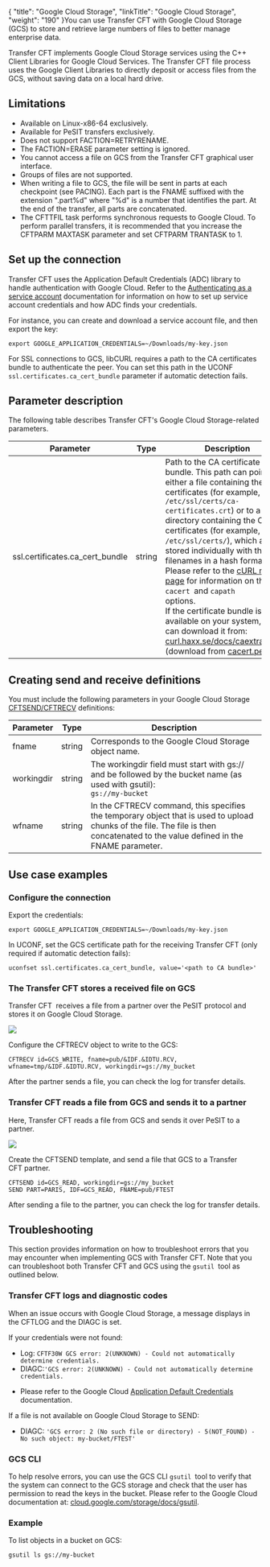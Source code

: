 {
    "title": "Google Cloud Storage",
    "linkTitle": "Google Cloud Storage",
    "weight": "190"
}You can use Transfer CFT with Google Cloud Storage (GCS) to store and retrieve large numbers of files to better manage enterprise data.

Transfer CFT implements Google Cloud Storage services using the C++ Client Libraries for Google Cloud Services. The Transfer CFT file process uses the Google Client Libraries to directly deposit or access files from the GCS, without saving data on a local hard drive.

## Limitations

-   Available on Linux-x86-64 exclusively.
-   Available for PeSIT transfers exclusively.
-   Does not support FACTION=RETRYRENAME.
-   The FACTION=ERASE parameter setting is ignored.
-   You cannot access a file on GCS from the Transfer CFT graphical user interface.
-   Groups of files are not supported.
-   When writing a file to GCS, the file will be sent in parts at each checkpoint (see PACING). Each part is the FNAME suffixed with the extension ".part%d" where "%d" is a number that identifies the part. At the end of the transfer, all parts are concatenated.
-   The CFTTFIL task performs synchronous requests to Google Cloud. To perform parallel transfers, it is recommended that you increase the CFTPARM MAXTASK parameter and set CFTPARM TRANTASK to 1.

<span id="Set"></span>

## Set up the connection

Transfer CFT uses the Application Default Credentials (ADC) library to handle authentication with Google Cloud. Refer to the [Authenticating as a service account](https://cloud.google.com/docs/authentication/production) documentation for information on how to set up service account credentials and how ADC finds your credentials.

For instance, you can create and download a service account file, and then export the key:

```
export GOOGLE_APPLICATION_CREDENTIALS=~/Downloads/my-key.json
```

For SSL connections to GCS, libCURL requires a path to the CA certificates bundle to authenticate the peer. You can set this path in the UCONF `ssl.certificates.ca_cert_bundle` parameter if automatic detection fails.

## Parameter description

The following table describes Transfer CFT's Google Cloud Storage-related parameters.


| Parameter  | Type  | Description  |
| --- | --- | --- |
| ssl.certificates.ca_cert_bundle  | string  |  Path to the CA certificate bundle. This path can point to either a file containing the CA certificates (for example, <code>/etc/ssl/certs/ca-certificates.crt</code>) or to a directory containing the CA certificates  (for example, <code>/etc/ssl/certs/</code>), which are stored individually with their filenames in a hash format.<br/>Please refer to the <a href="https://curl.haxx.se/docs/manpage.html#--cacert">cURL man page</a> for information on the <code>cacert </code>and <code>capath </code>options.<br/>If  the certificate bundle is not available on your system, you can download it from: <a href="https://curl.haxx.se/docs/caextract.html">curl.haxx.se/docs/caextract.html</a> (download from <a href="https://curl.haxx.se/ca/cacert.pem">cacert.pem</a>).  |


## Creating send and receive definitions

You must include the following parameters in your Google Cloud Storage [CFTSEND/CFTRECV](../../c_intro_userinterfaces/command_summary) definitions:


| Parameter<span id="storageaccount"></span>  | Type  | Description  |
| --- | --- | --- |
| fname  | string  | Corresponds to the Google Cloud Storage object name.  |
| workingdir  | string  |  The workingdir field must start with gs:// and be followed by the bucket name (as used with gsutil):<br/><code>gs://my-bucket</code>  |
| wfname  | string  |  In the CFTRECV command, this specifies the temporary object that is used to upload chunks of the file. The file is then concatenated to the value defined in the FNAME parameter.  |


## Use case examples

### Configure the connection

Export the credentials:

```
export GOOGLE_APPLICATION_CREDENTIALS=~/Downloads/my-key.json
```

In UCONF, set the GCS certificate path for the receiving Transfer CFT (only required if automatic detection fails):

```
uconfset ssl.certificates.ca_cert_bundle, value='<path to CA bundle>'
```

### The Transfer CFT stores a received file on GCS

Transfer CFT  receives a file  from a partner over the PeSIT protocol and stores it on Google Cloud Storage.

<img src="/Images/TransferCFT/gcs_1.png" class="maxWidth" />

Configure the CFTRECV object to write to the GCS:

```
CFTRECV id=GCS_WRITE, fname=pub/&IDF.&IDTU.RCV, wfname=tmp/&IDF.&IDTU.RCV, workingdir=gs://my_bucket
```

After the partner sends a file, you can check the log for transfer details.

### Transfer CFT reads a file from GCS and sends it to a partner

Here, Transfer CFT reads a file from GCS and sends it over PeSIT to a partner.

<img src="/Images/TransferCFT/gcs_2.png" class="maxWidth" />

Create the CFTSEND template, and send a file that GCS to a Transfer CFT partner.

```
CFTSEND id=GCS_READ, workingdir=gs://my_bucket
SEND PART=PARIS, IDF=GCS_READ, FNAME=pub/FTEST
```

After sending a file to the partner, you can check the log for transfer details.

## Troubleshooting

This section provides information on how to troubleshoot errors that you may encounter when implementing GCS with Transfer CFT. Note that you can troubleshoot both Transfer CFT and GCS using the `gsutil `tool as outlined below.

### Transfer CFT logs and diagnostic codes

When an issue occurs with Google Cloud Storage, a message displays in the CFTLOG and the DIAGC is set.

If your credentials were not found:

-   Log: `CFTF30W GCS error: 2(UNKNOWN) - Could not automatically determine credentials. `
-   DIAGC:` 'GCS error: 2(UNKNOWN) - Could not automatically determine credentials. `

<!-- -->

-   Please refer to the Google Cloud [Application Default Credentials](https://cloud.google.com/docs/authentication/production) documentation.

If a file is not available on Google Cloud Storage to SEND:

-   DIAGC: `'GCS error: 2 (No such file or directory) - 5(NOT_FOUND) - No such object: my-bucket/FTEST'`

### GCS CLI

To help resolve errors, you can use the GCS CLI `gsutil `tool to verify that the system can connect to the GCS storage and check that the user has permission to read the keys in the bucket. Please refer to the Google Cloud documentation at: [cloud.google.com/storage/docs/gsutil](https://cloud.google.com/storage/docs/gsutil).

### Example

To list objects in a bucket on GCS:

```
gsutil ls gs://my-bucket
```
